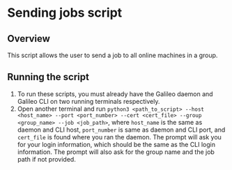 # Sending jobs script

## Overview
This script allows the user to send a job to all online machines in a group. 

## Running the script
1. To run these scripts, you must already have the Galileo daemon and Galileo CLI on two running terminals respectively. 
2. Open another terminal and run `python3 <path_to_script> --host <host_name> --port <port_number> --cert <cert_file> --group <group_name> --job <job_path>`, where `host_name` is the same as daemon and CLI host, `port_number` is same as daemon and CLI port, and `cert_file` is found where you ran the daemon. The prompt will ask you for your login information, which should be the same as the CLI login information. The prompt will also ask for the group name and the job path if not provided.
